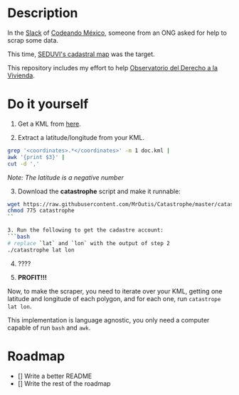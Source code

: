 # Description
In the [Slack][cm-slack] of [Codeando México][cm-twitter],
someone from an ONG asked for help to scrap some data.

This time, [SEDUVI's cadastral map][seduvi-map] was the target.

This repository includes my effort to help
[Observatorio del Derecho a la Vivienda][observatorio-web].

[cm-slack]: http://slack.codeandomexico.org/
[cm-twitter]: https://twitter.com/CodeandoMexico
[observatorio-web]: http://www.observatoriodevivienda.org/
[seduvi-map]: http://ciudadmx.df.gob.mx:8080/seduvi/

# Do it yourself
1. Get a KML from [here][kml-dataset].

2. Extract a latitude/longitude from your KML.

```bash
grep '<coordinates>.*</coordinates>' -m 1 doc.kml |
awk '{print $3}' |
cut -d ','
```
_Note: The latitude is a negative number_

3. Download the **catastrophe** script and make it runnable:
```bash
wget https://raw.githubusercontent.com/MrOutis/Catastrophe/master/catastrophe &&
chmod 775 catastrophe
``

3. Run the following to get the cadastre account:
```bash
# replace `lat` and `lon` with the output of step 2
./catastrophe lat lon
```

4. ????

5. **PROFIT!!!**

Now, to make the scraper, you need to iterate over your KML,
getting one latitude and longitude of each polygon, and
for each one, run `catastrope lat lon`.

This implementation is language agnostic, you only need a
computer capable of run `bash` and `awk`.

[kml-dataset]: http://datos.labcd.mx/dataset?tags=Catastro

# Roadmap
- [] Write a better README
- [] Write the rest of the roadmap

